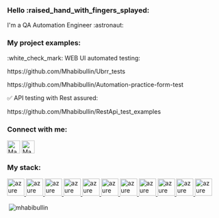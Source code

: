 <h3 align="left">Hello :raised_hand_with_fingers_splayed:</h3>
<p align="left"> I'm a QA Automation Engineer	:astronaut: </p>

<h3 align="left">My project examples:</h3>
<p align="left">
:white_check_mark: WEB UI automated testing: </p>
<p align="left"> https://github.com/Mhabibullin/Ubrr_tests </p>
<p align="left"> https://github.com/Mhabibullin/Automation-practice-form-test </p>
  
:white_check_mark: API testing with Rest assured:
<p align="left"> https://github.com/Mhabibullin/RestApi_test_examples </p>

</p>

<h3 align="left">Connect with me:</h3>
<p align="left">
<a href="https://t.me/avadhutabrahman" target="_blank"><img align="center" src="https://www.vectorlogo.zone/logos/telegram/telegram-icon.svg" alt="Maksim Khabibullin" height="30" width="30" /></a>
<a href="https://www.linkedin.com/in/maxim-khabibullin-ab8983191/" target="_blank"><img align="center" src="https://www.vectorlogo.zone/logos/linkedin/linkedin-tile.svg" alt="Maksim Khabibullin" height="30" width="30" /></a>
</p>

<h3 align="left">My stack:</h3>
<p align="left"> 
  <a href="https://www.java.com/" target="_blank"> <img src="imgForReadme/java.svg" alt="azure" width="40" height="40"/> </a> 
  <a href="https://gradle.org/" target="_blank"> <img src="imgForReadme/Gradle.svg" alt="azure" width="40" height="40"/> </a> 
  <a href="https://junit.org/" target="_blank"> <img src="imgForReadme/JUnit5.svg" alt="azure" width="40" height="40"/> </a> 
  <a href="https://www.selenium.dev/" target="_blank"> <img src="imgForReadme/Selenium.svg" alt="azure" width="40" height="40"/> </a> 
  <a href="https://selenide.org/" target="_blank"> <img src="imgForReadme/Selenide.svg" alt="azure" width="40" height="40"/> </a>
  <a href="https://www.jenkins.io" target="_blank"> <img src="imgForReadme/Jenkins.svg" alt="azure" width="40" height="40"/> </a> 
  <a href="http://allure.qatools.ru/" target="_blank"> <img src="imgForReadme/Allure_Report.svg" alt="azure" width="40" height="40"/> </a> 
  <a href="https://qameta.io/" target="_blank"> <img src="imgForReadme/Allure_EE.svg" alt="azure" width="40" height="40"/> </a> 
  <a href="https://aerokube.com/selenoid/" target="_blank"> <img src="imgForReadme/Selenoid.svg" alt="azure" width="40" height="40"/> </a> 
  <a href="https://rest-assured.io/" target="_blank"> <img src="imgForReadme/Rest-Assured.svg" alt="azure" width="40" height="40"/> </a>
  <a href="https://www.docker.com/" target="_blank"> <img src="imgForReadme/Docker.svg" alt="azure" width="40" height="40"/> </a> 
</p>

  
<p>&nbsp;<img align="center" src="https://github-readme-stats.vercel.app/api?username=mhabibullin&theme=default&show_icons=true&locale=en" alt="mhabibullin" /></p>

